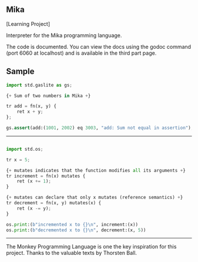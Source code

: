 ## Mika

[Learning Project]

Interpreter for the Mika programming language.

The code is documented. You can view the docs using the godoc command (port 6060 at localhost) and is available in the third part page.

## Sample

```py
import std.gaslite as gs;

{+ Sum of two numbers in Mika +}

tr add = fn(x, y) {
    ret x + y;
};

gs.assert(add:(1001, 2002) eq 3003, "add: Sum not equal in assertion");
```

---

```py

import std.os;

tr x = 5;

{+ mutates indicates that the function modifies all its arguments +}
tr increment = fn(x) mutates {
    ret (x += 1); 
}

{+ mutates can declare that only x mutates (reference semantics) +}
tr decrement = fn(x, y) mutates(x) {
    ret (x -= y);
}

os.print:(b"incremented x to {}\n", increment:(x))
os.print:(b"decremented x to {}\n", decrement:(x, 5))
```

----

The Monkey Programming Language is one the key inspiration for this project. Thanks to the valuable texts by Thorsten Ball.

